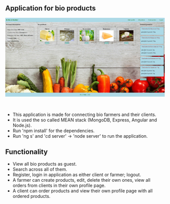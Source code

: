 

## Application for bio products

![Preview](./src/assets/App_thumbnail.jpg)

<br/>

 - This application is made for connecting bio farmers and their clients.
 - It is used the so called MEAN stack (MongoDB, Express, Angular and Node.js).
 - Run 'npm install' for the dependencies.
 - Run 'ng s' and 'cd server' -> 'node server' to run the application.

## Functionality
- View all bio products as guest.
- Search across all of them.
- Register, login in application as either client or farmer; logout.
- A farmer can create products, edit, delete their own ones, view all orders from clients in their own profile page.
- A client can order products and view their own profile page with all ordered products.

